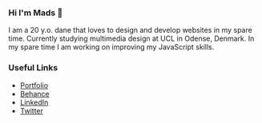 ### Hi I'm Mads 👋
I am a 20 y.o. dane that loves to design and develop websites in my spare time. Currently studying multimedia design at UCL in Odense, Denmark. In my spare time I am working on improving my JavaScript skills. 


### Useful Links
* [Portfolio](https://mhouge.dk/)
* [Behance](https://www.behance.net/MadsHougesen)
* [LinkedIn](https://www.linkedin.com/in/mads-hougesen-78733016a/)
* [Twitter](https://twitter.com/Mads_Hougesen)



<!--
**Hougesen/Hougesen** is a ✨ _special_ ✨ repository because its `README.md` (this file) appears on your GitHub profile.

Here are some ideas to get you started:

- 🔭 I’m currently working on ...
- 🌱 I’m currently learning ...
- 👯 I’m looking to collaborate on ...
- 🤔 I’m looking for help with ...
- 💬 Ask me about ...
- 📫 How to reach me: ...
- 😄 Pronouns: ...
- ⚡ Fun fact: ...
-->
